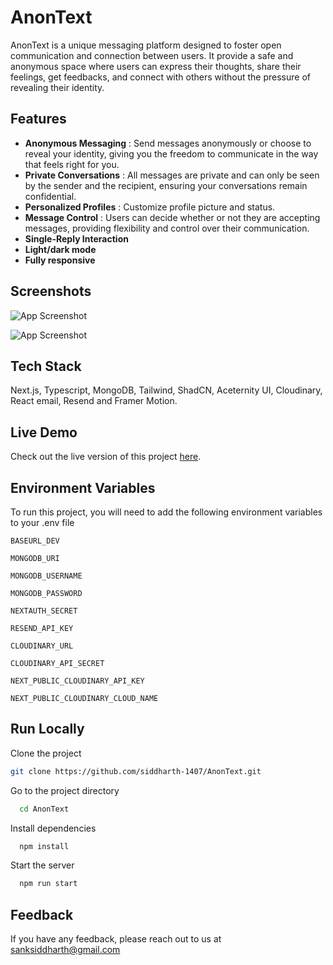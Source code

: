 
# AnonText

AnonText is a unique messaging platform designed to foster open communication and connection between users. It provide a safe and anonymous space where users can express their thoughts, share their feelings, get feedbacks, and connect with others without the pressure of revealing their identity.


## Features

- **Anonymous Messaging** : Send messages anonymously or choose to reveal your identity, giving you the freedom to communicate in the way that feels right for you.
- **Private Conversations** : All messages are private and can only be seen by the sender and the recipient, ensuring your conversations remain confidential.
- **Personalized Profiles** : Customize profile picture and status.
- **Message Control** : Users can decide whether or not they are accepting messages, providing flexibility and control over their communication.
- **Single-Reply Interaction**
- **Light/dark mode**
- **Fully responsive**


## Screenshots

![App Screenshot](https://anon-text.vercel.app/_next/image?url=%2Fhome%2Fsmall%2Fprofile_is_accepting_messages_small-dark.jpg&w=1080&q=75)

![App Screenshot](https://anon-text.vercel.app/_next/image?url=%2Fhome%2Fsmall%2Fdashboard_small-dark.jpg&w=1080&q=100)


## Tech Stack

Next.js, Typescript, MongoDB, Tailwind, ShadCN, Aceternity UI, Cloudinary, React email, Resend and Framer Motion.



## Live Demo

Check out the live version of this project [here](https://anon-text.vercel.app).



## Environment Variables

To run this project, you will need to add the following environment variables to your .env file

`BASEURL_DEV`

`MONGODB_URI`

`MONGODB_USERNAME`

`MONGODB_PASSWORD`

`NEXTAUTH_SECRET`

`RESEND_API_KEY`

`CLOUDINARY_URL`

`CLOUDINARY_API_SECRET`

`NEXT_PUBLIC_CLOUDINARY_API_KEY`

`NEXT_PUBLIC_CLOUDINARY_CLOUD_NAME`


## Run Locally

Clone the project

```bash
git clone https://github.com/siddharth-1407/AnonText.git
```

Go to the project directory

```bash
  cd AnonText
```

Install dependencies

```bash
  npm install
```

Start the server

```bash
  npm run start
```


## Feedback

If you have any feedback, please reach out to us at sanksiddharth@gmail.com


